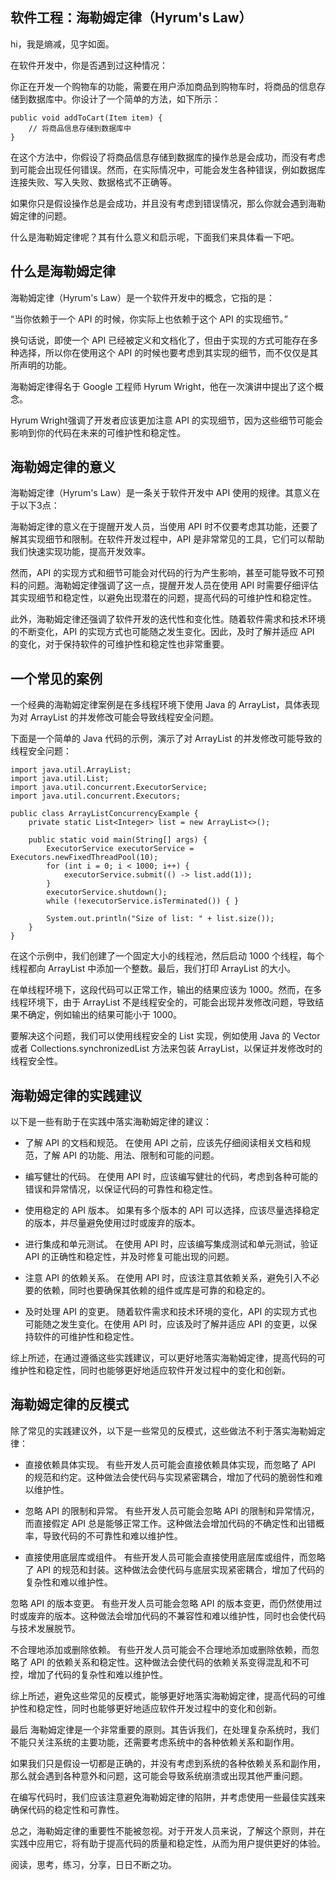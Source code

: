 
## 软件工程：海勒姆定律（Hyrum's Law）
hi，我是熵减，见字如面。

在软件开发中，你是否遇到过这种情况：

你正在开发一个购物车的功能，需要在用户添加商品到购物车时，将商品的信息存储到数据库中。你设计了一个简单的方法，如下所示：

	public void addToCart(Item item) {
	    // 将商品信息存储到数据库中
	}
在这个方法中，你假设了将商品信息存储到数据库的操作总是会成功，而没有考虑到可能会出现任何错误。然而，在实际情况中，可能会发生各种错误，例如数据库连接失败、写入失败、数据格式不正确等。

如果你只是假设操作总是会成功，并且没有考虑到错误情况，那么你就会遇到海勒姆定律的问题。

什么是海勒姆定律呢？其有什么意义和启示呢，下面我们来具体看一下吧。

## 什么是海勒姆定律
海勒姆定律（Hyrum's Law）是一个软件开发中的概念，它指的是：

“当你依赖于一个 API 的时候，你实际上也依赖于这个 API 的实现细节。”

换句话说，即使一个 API 已经被定义和文档化了，但由于实现的方式可能存在多种选择，所以你在使用这个 API 的时候也要考虑到其实现的细节，而不仅仅是其所声明的功能。

海勒姆定律得名于 Google 工程师 Hyrum Wright，他在一次演讲中提出了这个概念。

Hyrum Wright强调了开发者应该更加注意 API 的实现细节，因为这些细节可能会影响到你的代码在未来的可维护性和稳定性。

## 海勒姆定律的意义
海勒姆定律（Hyrum's Law）是一条关于软件开发中 API 使用的规律。其意义在于以下3点：

海勒姆定律的意义在于提醒开发人员，当使用 API 时不仅要考虑其功能，还要了解其实现细节和限制。在软件开发过程中，API 是非常常见的工具，它们可以帮助我们快速实现功能，提高开发效率。

然而，API 的实现方式和细节可能会对代码的行为产生影响，甚至可能导致不可预料的问题。海勒姆定律强调了这一点，提醒开发人员在使用 API 时需要仔细评估其实现细节和稳定性，以避免出现潜在的问题，提高代码的可维护性和稳定性。

此外，海勒姆定律还强调了软件开发的迭代性和变化性。随着软件需求和技术环境的不断变化，API 的实现方式也可能随之发生变化。因此，及时了解并适应 API 的变化，对于保持软件的可维护性和稳定性也非常重要。

## 一个常见的案例
一个经典的海勒姆定律案例是在多线程环境下使用 Java 的 ArrayList，具体表现为对 ArrayList 的并发修改可能会导致线程安全问题。

下面是一个简单的 Java 代码的示例，演示了对 ArrayList 的并发修改可能导致的线程安全问题：

	import java.util.ArrayList;
	import java.util.List;
	import java.util.concurrent.ExecutorService;
	import java.util.concurrent.Executors;

	public class ArrayListConcurrencyExample {
	    private static List<Integer> list = new ArrayList<>();

	    public static void main(String[] args) {
	        ExecutorService executorService = Executors.newFixedThreadPool(10);
	        for (int i = 0; i < 1000; i++) {
	            executorService.submit(() -> list.add(1));
	        }
	        executorService.shutdown();
	        while (!executorService.isTerminated()) { }

	        System.out.println("Size of list: " + list.size());
	    }
	}
在这个示例中，我们创建了一个固定大小的线程池，然后启动 1000 个线程，每个线程都向 ArrayList 中添加一个整数。最后，我们打印 ArrayList 的大小。

在单线程环境下，这段代码可以正常工作，输出的结果应该为 1000。然而，在多线程环境下，由于 ArrayList 不是线程安全的，可能会出现并发修改问题，导致结果不确定，例如输出的结果可能小于 1000。

要解决这个问题，我们可以使用线程安全的 List 实现，例如使用 Java 的 Vector 或者 Collections.synchronizedList 方法来包装 ArrayList，以保证并发修改时的线程安全性。

## 海勒姆定律的实践建议
以下是一些有助于在实践中落实海勒姆定律的建议：

+ 了解 API 的文档和规范。 在使用 API 之前，应该先仔细阅读相关文档和规范，了解 API 的功能、用法、限制和可能的问题。

+ 编写健壮的代码。 在使用 API 时，应该编写健壮的代码，考虑到各种可能的错误和异常情况，以保证代码的可靠性和稳定性。

+ 使用稳定的 API 版本。 如果有多个版本的 API 可以选择，应该尽量选择稳定的版本，并尽量避免使用过时或废弃的版本。

+ 进行集成和单元测试。 在使用 API 时，应该编写集成测试和单元测试，验证 API 的正确性和稳定性，并及时修复可能出现的问题。

+ 注意 API 的依赖关系。 在使用 API 时，应该注意其依赖关系，避免引入不必要的依赖，同时也要确保其依赖的组件或库是可靠的和稳定的。

+ 及时处理 API 的变更。 随着软件需求和技术环境的变化，API 的实现方式也可能随之发生变化。在使用 API 时，应该及时了解并适应 API 的变更，以保持软件的可维护性和稳定性。

综上所述，在通过遵循这些实践建议，可以更好地落实海勒姆定律，提高代码的可维护性和稳定性，同时也能够更好地适应软件开发过程中的变化和创新。

## 海勒姆定律的反模式
除了常见的实践建议外，以下是一些常见的反模式，这些做法不利于落实海勒姆定律：

+ 直接依赖具体实现。 有些开发人员可能会直接依赖具体实现，而忽略了 API 的规范和约定。这种做法会使代码与实现紧密耦合，增加了代码的脆弱性和难以维护性。

+ 忽略 API 的限制和异常。 有些开发人员可能会忽略 API 的限制和异常情况，而直接假定 API 总是能够正常工作。这种做法会增加代码的不确定性和出错概率，导致代码的不可靠性和难以维护性。

+ 直接使用底层库或组件。 有些开发人员可能会直接使用底层库或组件，而忽略了 API 的规范和封装。这种做法会使代码与底层实现紧密耦合，增加了代码的复杂性和难以维护性。

忽略 API 的版本变更。 有些开发人员可能会忽略 API 的版本变更，而仍然使用过时或废弃的版本。这种做法会增加代码的不兼容性和难以维护性，同时也会使代码与技术发展脱节。

不合理地添加或删除依赖。 有些开发人员可能会不合理地添加或删除依赖，而忽略了 API 的依赖关系和稳定性。这种做法会使代码的依赖关系变得混乱和不可控，增加了代码的复杂性和难以维护性。

综上所述，避免这些常见的反模式，能够更好地落实海勒姆定律，提高代码的可维护性和稳定性，同时也能够更好地适应软件开发过程中的变化和创新。

最后
海勒姆定律是一个非常重要的原则。其告诉我们，在处理复杂系统时，我们不能只关注系统的主要功能，还需要考虑系统中的各种依赖关系和副作用。

如果我们只是假设一切都是正确的，并没有考虑到系统的各种依赖关系和副作用，那么就会遇到各种意外和问题，这可能会导致系统崩溃或出现其他严重问题。

在编写代码时，我们应该注意避免海勒姆定律的陷阱，并考虑使用一些最佳实践来确保代码的稳定性和可靠性。

总之，海勒姆定律的重要性不能被忽视。对于开发人员来说，了解这个原则，并在实践中应用它，将有助于提高代码的质量和稳定性，从而为用户提供更好的体验。

阅读，思考，练习，分享，日日不断之功。
<!--stackedit_data:
eyJoaXN0b3J5IjpbNjcxNTA0Mzk3XX0=
-->